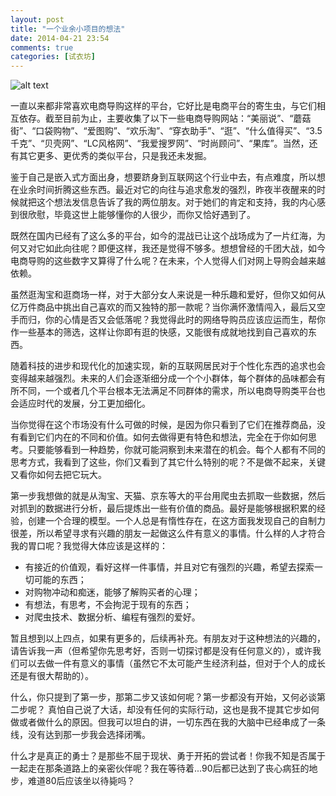 ```yaml
---
layout: post
title: "一个业余小项目的想法"
date: 2014-04-21 23:54
comments: true
categories: [试衣坊]
---
```

![alt text](http://ww3.sinaimg.cn/large/9e450f31jw1e52she521fj21b90sqdq4.jpg)

一直以来都非常喜欢电商导购这样的平台，它好比是电商平台的寄生虫，与它们相互依存。截至目前为止，主要收集了以下一些电商导购网站：“美丽说”、“蘑菇街”、“口袋购物”、“爱图购”、“欢乐淘”、“穿衣助手”、“逛”、“什么值得买”、“3.5千克”、“贝壳网”、“LC风格网”、“我爱搜罗网”、“时尚顾问”、“果库”。当然，还有其它更多、更优秀的类似平台，只是我还未发掘。

鉴于自己是嵌入式方面出身，想要跻身到互联网这个行业中去，有点难度，所以想在业余时间折腾这些东西。最近对它的向往与追求愈发的强烈，昨夜半夜醒来的时候就把这个想法发信息告诉了我的两位朋友。对于她们的肯定和支持，我的内心感到很欣慰，毕竟这世上能够懂你的人很少，而你又恰好遇到了。

<!--more-->

既然在国内已经有了这么多的平台，如今的混战已让这个战场成为了一片红海，为何又对它如此向往呢？即便这样，我还是觉得不够多。想想曾经的千团大战，如今电商导购的这些数字又算得了什么呢？在未来，个人觉得人们对网上导购会越来越依赖。

虽然逛淘宝和逛商场一样，对于大部分女人来说是一种乐趣和爱好，但你又如何从亿万件商品中挑出自己喜欢的而又独特的那一款呢？当你满怀激情闯入，最后又空手而归，你的心情是否又会低落呢？我觉得此时的网络导购员应该应运而生，帮你作一些基本的筛选，这样让你即有逛的快感，又能很有成就地找到自己喜欢的东西。

随着科技的进步和现代化的加速实现，新的互联网居民对于个性化东西的追求也会变得越来越强烈。未来的人们会逐渐细分成一个个小群体，每个群体的品味都会有所不同，一个或者几个平台根本无法满足不同群体的需求，所以电商导购类平台也会适应时代的发展，分工更加细化。

当你觉得在这个市场没有什么可做的时候，是因为你只看到了它们在推荐商品，没有看到它们内在的不同和价值。如何去做得更有特色和想法，完全在于你如何思考。只要能够看到一种趋势，你就可能洞察到未来潜在的机会。每个人都有不同的思考方式，我看到了这些，你们又看到了其它什么特别的呢？不是做不起来，关键又看你如何去把它玩大。

第一步我想做的就是从淘宝、天猫、京东等大的平台用爬虫去抓取一些数据，然后对抓到的数据进行分析，最后提炼出一些有价值的商品。最好是能够根据积累的经验，创建一个合理的模型。一个人总是有惰性存在，在这方面我发现自己的自制力很差，所以希望寻求有兴趣的朋友一起做这么件有意义的事情。什么样的人才符合我的胃口呢？我觉得大体应该是这样的：

- 有接近的价值观，看好这样一件事情，并且对它有强烈的兴趣，希望去探索一切可能的东西；
- 对购物冲动和痴迷，能够了解购买者的心理；
- 有想法，有思考，不会拘泥于现有的东西；
- 对爬虫技术、数据分析、编程有强烈的爱好。

暂且想到以上四点，如果有更多的，后续再补充。有朋友对于这种想法的兴趣的，请告诉我一声（但希望你先思考好，否则一切探讨都是没有任何意义的），或许我们可以去做一件有意义的事情（虽然它不太可能产生经济利益，但对于个人的成长还是有很大帮助的）。

什么，你只提到了第一步，那第二步又该如何呢？第一步都没有开始，又何必谈第二步呢？ 真怕自己说了大话，却没有任何的实际行动，这也是我不提其它步如何做或者做什么的原因。但我可以坦白的讲，一切东西在我的大脑中已经串成了一条线，没有达到那一步我会选择闭嘴。

什么才是真正的勇士？是那些不屈于现状、勇于开拓的尝试者！你我不知是否属于一起走在那条道路上的亲密伙伴呢？我在等待着...90后都已达到了丧心病狂的地步，难道80后应该坐以待毙吗？